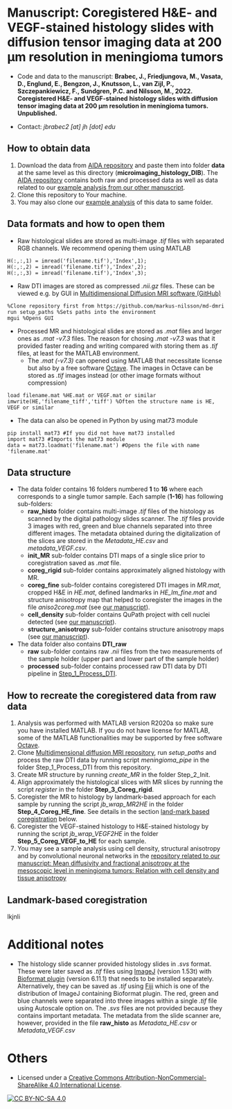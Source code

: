# Manuscript: Coregistered H&E- and VEGF-stained histology slides with diffusion tensor imaging data at 200 μm resolution in meningioma tumors
* Code and data to the manuscript: **Brabec, J., Friedjungova, M., Vasata, D., Englund, E., Bengzon, J., Knutsson, L., van Zijl, P., Szczepankiewicz, F., Sundgren, P.C. and Nilsson, M., 2022. Coregistered H&E- and VEGF-stained histology slides with diffusion tensor imaging data at 200 μm resolution in meningioma tumors. Unpublished.**

* Contact: *jbrabec2 [at] jh [dot] edu*

## How to obtain data
1. Download the data from [AIDA repository](https://aida-doi-repository.github.io) and paste them into folder **data** at the same level as this directory (**microimaging_histology_DIB**). The [AIDA repository](https://aida-doi-repository.github.io) contains both raw and processed data as well as data related to our [example analysis from our other manuscript](https://github.com/jan-brabec/microimaging_vs_histology_in_meningeomas_test).
2. Clone this repository to Your machine.
3. You may also clone our [example analysis](https://github.com/jan-brabec/microimaging_vs_histology_in_meningeomas_test) of this data to same folder.


## Data formats and how to open them
* Raw histological slides are stored as multi-image *.tif* files with separated RGB channels. We recommend opening them using MATLAB

```
H(:,:,1) = imread('filename.tif'),'Index',1);
H(:,:,2) = imread('filename.tif'),'Index',2);
H(:,:,3) = imread('filename.tif'),'Index',3);
```


* Raw DTI images are stored as compressed *.nii.gz* files. These can be viewed e.g. by GUI in [Multidimensional Diffusion MRI software (GitHub)](https://github.com/markus-nilsson/md-dmri)

```
%Clone repository first from https://github.com/markus-nilsson/md-dmri 
run setup_paths %Sets paths into the environment
mgui %Opens GUI
```
* Processed MR and histological slides are stored as *.mat* files and larger ones as *.mat -v7.3* files. The reason for chosing *.mat -v7.3* was that it provided faster reading and writing compared with storing them as *.tif* files, at least for the MATLAB environment.
  * The *.mat (-v7.3)* can opened using MATLAB that necessitate license but also by a free software [Octave](https://octave.org). The images in Octave can be stored as *.tif* images instead (or other image formats without compression)

```
load filename.mat %HE.mat or VEGF.mat or similar
imwrite(HE,'filename_tiff','tiff') %Often the structure name is HE, VEGF or similar
```

  * The data can also be opened in Python by using mat73 module

```
pip install mat73 #If you did not have mat73 installed
import mat73 #Imports the mat73 module
data = mat73.loadmat('filename.mat') #Opens the file with name 'filename.mat'
```

## Data structure
* The data folder contains 16 folders numbered **1** to **16** where each corresponds to a single tumor sample. Each sample (**1-16**) has following sub-folders:
  * **raw_histo** folder contains multi-image *.tif* files of the histology as scanned by the digital pathology slides scanner. The *.tif* files provide 3 images with red, green and blue channels separated into three different images. The metadata obtained during the digitalization of the slices are stored in the *Metadata_HE.csv* and *metadata_VEGF.csv*.
  * **init_MR** sub-folder contains DTI maps of a single slice prior to coregistration saved as *.mat* file.
  * **coreg_rigid** sub-folder contains approximately aligned histology with MR.
  * **coreg_fine** sub-folder contains coregistered DTI images in *MR.mat*, cropped H&E in *HE.mat*, defined landmarks in *HE_lm_fine.mat* and structure anisotropy map that helped to coregister the images in the file *aniso2coreg.mat* (see [our manuscript](https://github.com/jan-brabec/microimaging_vs_histology_in_meningeomas_test)).
  * **cell_density** sub-folder contains QuPath project with cell nuclei detected (see [our manuscript](https://github.com/jan-brabec/microimaging_vs_histology_in_meningeomas_test)).
  * **structure_anisotropy** sub-folder contains structure anisotropy maps (see [our manuscript](https://github.com/jan-brabec/microimaging_vs_histology_in_meningeomas_test)).
* The data folder also contains **DTI_raw**
  * **raw** sub-folder contains raw *.nii* files from the two measurements of the sample holder (upper part and lower part of the sample holder)
  * **processed** sub-folder contains processed raw DTI data by DTI pipeline in [Step_1_Process_DTI](https://github.com/jan-brabec/microimaging_histology_DIB/tree/main/Step_1_Process_DTI).

## How to recreate the coregistered data from raw data
1. Analysis was performed with MATLAB version R2020a so make sure you have installed MATLAB. If you do not have license for MATLAB, some of the MATLAB functionalities may be supported by free software [Octave](https://octave.org).
3. Clone [Multidimensional diffusion MRI repository](https://github.com/markus-nilsson/md-dmri), run *setup_paths* and process the raw DTI data by running script *meningioma_pipe* in the folder Step_1_Process_DTI from this repository.
4. Create MR structure by running *create_MR* in the folder Step_2_Init.
5. Align approximately the histological slices with MR slices by running the script *register* in the folder **Step_3_Coreg_rigid**.
6. Coregister the MR to histology by landmark-based approach for each sample by running the script *jb_wrap_MR2HE* in the folder **Step_4_Coreg_HE_fine**. See details in the section [land-mark based coregistration](https://github.com/jan-brabec/microimaging_histology_DIB/blob/main/README.md#landmark-based-coregistration) below.
7. Coregister the VEGF-stained histology to H&E-stained histology by running the script *jb_wrap_VEGF2HE* in the folder **Step_5_Coreg_VEGF_to_HE** for each sample.
8. You may see a sample analysis using cell density, structural anisotropy and by convolutional neuronal networks in the [repository related to our manuscript: Mean diffusivity and fractional anisotropy at the mesoscopic level in meningioma tumors: Relation with cell density and tissue anisotropy](https://github.com/jan-brabec/microimaging_vs_histology_in_meningeomas_test)

## Landmark-based coregistration
lkjnli


# Additional notes
* The histology slide scanner provided histology slides in *.svs* format. These were later saved as *.tif* files using [ImageJ](https://imagej.nih.gov/ij/index.html) (version 1.53t) with [Bioformat plugin](https://docs.openmicroscopy.org/bio-formats/5.8.2/users/imagej/installing.html) (version 6.11.1) that needs to be installed separately. Alternatively, they can be saved as *.tif* using [Fiji](https://imagej.net/software/fiji/downloads) which is one of the distribution of ImageJ containing Bioformat plugin. The red, green and blue channels were separated into three images within a single *.tif* file using Autoscale option on. The *.svs* files are not provided because they contains important metadata. The metadata from the slide scanner are, however, provided in the file **raw_histo** as *Metadata_HE.csv* or *Metadata_VEGF.csv*


# Others
* Licensed under a [Creative Commons Attribution-NonCommercial-ShareAlike 4.0 International License][cc-by-nc-sa].

[![CC BY-NC-SA 4.0][cc-by-nc-sa-image]][cc-by-nc-sa]

[cc-by-nc-sa]: http://creativecommons.org/licenses/by-nc-sa/4.0/
[cc-by-nc-sa-image]: https://licensebuttons.net/l/by-nc-sa/4.0/88x31.png
